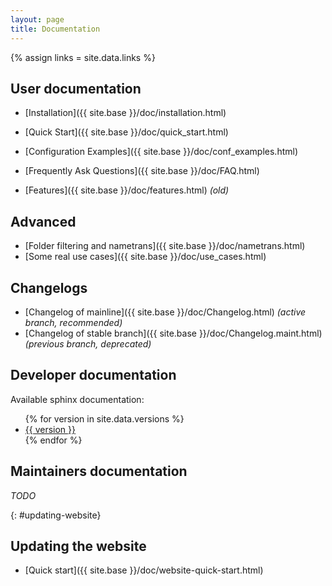 ```yaml
---
layout: page
title: Documentation
---
```

{% assign links = site.data.links %}

## User documentation

- [Installation]({{ site.base }}/doc/installation.html)
- [Quick Start]({{ site.base }}/doc/quick_start.html)
- [Configuration Examples]({{ site.base }}/doc/conf_examples.html)
- [Frequently Ask Questions]({{ site.base }}/doc/FAQ.html)

- [Features]({{ site.base }}/doc/features.html) *(old)*

## Advanced

- [Folder filtering and nametrans]({{ site.base }}/doc/nametrans.html)
- [Some real use cases]({{ site.base }}/doc/use_cases.html)

## Changelogs

- [Changelog of mainline]({{ site.base }}/doc/Changelog.html) *(active branch, recommended)*
- [Changelog of stable branch]({{ site.base }}/doc/Changelog.maint.html) *(previous branch, deprecated)*

## Developer documentation

Available sphinx documentation:

<ul>
  {% for version in site.data.versions %}
  <li>
    <a href="{{ site.base }}/doc/versions/{{ version }}">{{ version }}</a>
  </li>
  {% endfor %}
</ul>

## Maintainers documentation

*TODO*

<!-- DEBUG

{% for doc in site.doc %}
{{ doc.title }}: {{ doc.url }}
{% endfor %}

-->


<!--
Don't change the fixed id: there is a reference to here from the about page.
-->

{: #updating-website}
## Updating the website

* [Quick start]({{ site.base }}/doc/website-quick-start.html)

<!--
vim: ts=2 expandtab
-->

